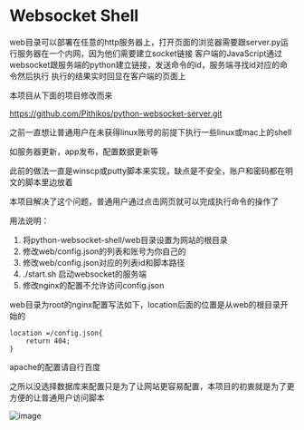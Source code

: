 Websocket Shell
=======================
 web目录可以部署在任意的http服务器上，打开页面的浏览器需要跟server.py运行服务器在一个内网，因为他们需要建立socket链接
 客户端的JavaScript通过websocket跟服务端的python建立链接，发送命令的id，服务端寻找id对应的命令然后执行
 执行的结果实时回显在客户端的页面上

本项目从下面的项目修改而来


https://github.com/Pithikos/python-websocket-server.git


之前一直想让普通用户在未获得linux账号的前提下执行一些linux或mac上的shell


如服务器更新，app发布，配置数据更新等


此前的做法一直是winscp或putty脚本来实现，缺点是不安全，账户和密码都在明文的脚本里边放着

本项目解决了这个问题，普通用户通过点击网页就可以完成执行命令的操作了


用法说明：

1. 	将python-websocket-shell/web目录设置为网站的根目录
2. 	修改web/config.json的列表和账号为你自己的
3. 	修改web/config.json对应的列表id和脚本路径
4. 	./start.sh 启动websocket的服务端
5. 	修改nginx的配置不允许访问config.json


web目录为root的nginx配置写法如下，location后面的位置是从web的根目录开始的

	location =/config.json{ 
		return 404; 
	} 
	
apache的配置请自行百度

之所以没选择数据库来配置只是为了让网站更容易配置，本项目的初衷就是为了更方便的让普通用户访问脚本

![image](https://github.com/zhulangen/python-websocket-shell/blob/master/shell.jpg)
